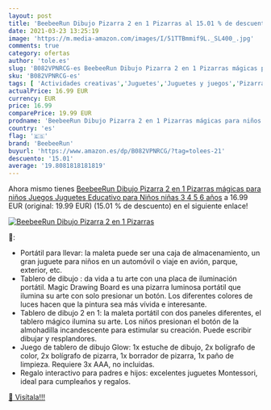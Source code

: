 ```yaml
---
layout: post
title: 'BeebeeRun Dibujo Pizarra 2 en 1 Pizarras al 15.01 % de descuento'
date: 2021-03-23 13:25:19
image: 'https://m.media-amazon.com/images/I/51TTBmmif9L._SL400_.jpg'
comments: true
category: ofertas
author: 'tole.es'
slug: 'B082VPNRCG-es BeebeeRun Dibujo Pizarra 2 en 1 Pizarras mágicas para...'
sku: 'B082VPNRCG-es'
tags: [ 'Actividades creativas','Juguetes','Juguetes y juegos','Pizarras mágicas para niños','Pizarras para niños','beebeerun','juguetes', ]
actualPrice: 16.99 EUR
currency: EUR
price: 16.99
comparePrice: 19.99 EUR
prodname: 'BeebeeRun Dibujo Pizarra 2 en 1 Pizarras mágicas para niños Juegos Juguetes Educativo para Niños niñas 3 4 5 6 años'
country: 'es'
flag: '🇪🇸'
brand: 'BeebeeRun'
buyurl: 'https://www.amazon.es/dp/B082VPNRCG/?tag=tolees-21'
descuento: '15.01'
average: '19.8081818181819'
---
```


Ahora mismo tienes [BeebeeRun Dibujo Pizarra 2 en 1 Pizarras mágicas para niños Juegos Juguetes Educativo para Niños niñas 3 4 5 6 años](https://www.amazon.es/dp/B082VPNRCG/?tag=tolees-21) a 16.99 EUR (original: 19.99 EUR) (15.01 %  de descuento) en el siguiente enlace!

[![BeebeeRun Dibujo Pizarra 2 en 1 Pizarras](https://m.media-amazon.com/images/I/51TTBmmif9L._SL400_.jpg)](https://www.amazon.es/dp/B082VPNRCG/?tag=tolees-21)

🔎:

- Portátil para llevar: la maleta puede ser una caja de almacenamiento, un gran juguete para niños en un automóvil o viaje en avión, parque, exterior, etc.
- Tablero de dibujo : da vida a tu arte con una placa de iluminación portátil. Magic Drawing Board es una pizarra luminosa portátil que ilumina su arte con solo presionar un botón. Los diferentes colores de luces hacen que la pintura sea más vívida e interesante.
- Tablero de dibujo 2 en 1: la maleta portátil con dos paneles diferentes, el tablero mágico ilumina su arte. Los niños presionan el botón de la almohadilla incandescente para estimular su creación. Puede escribir dibujar y resplandores.
- Juego de tablero de dibujo Glow: 1x estuche de dibujo, 2x bolígrafo de color, 2x bolígrafo de pizarra, 1x borrador de pizarra, 1x paño de limpieza. Requiere 3x AAA, no incluidas.
- Regalo interactivo para padres e hijos: excelentes juguetes Montessori, ideal para cumpleaños y regalos.

[🛒 Visítala!!!](https://www.amazon.es/dp/B082VPNRCG/?tag=tolees-21)
